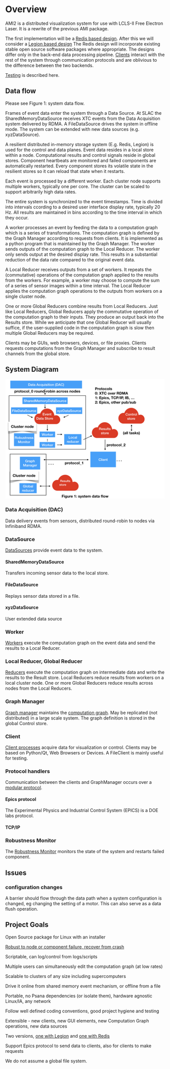 # Overview

AMI2 is a distributed visualization system for use with LCLS-II Free Electron Laser.
It is a rewrite of the previous AMI package.

The first implementation will be a  [Redis based design](redis_design.md).
After this we will consider a [Legion based design](legion_design.md)
The Redis design will incorporate existing stable open source software packages where appropriate.
The designs differ only in the back-end data processing pipeline.
[Clients](client.md) interact with the rest of the system through communication protocols and
are oblivious to the difference between the two backends.

[Testing](testing.md) is described here.

## Data flow
Please see Figure 1: system data flow.

Frames of event data enter the system through a Data Source.
At SLAC the SharedMemoryDataSource receives XTC events from the Data Acquisition system delivered by RDMA.
A FileDataSource drives the system in offline mode.
The system can be extended with new data sources (e.g. xyzDataSource).

A resilient distributed in-memory storage system (E.g. Redis, Legion) is used for the control and data planes.
Event data resides in a local store within a node.
Computational results and control signals reside in global stores.
Component heartbeats are monitored and failed components are automatically restarted.
Every component stores its volatile state in the resilient stores so it can reload that state when it restarts.

Each event is processed by a different worker.
Each cluster node supports multiple workers, typically one per core.
The cluster can be scaled to support arbitrarily high data rates.

The entire system is synchronized to the event timestamps.
Time is divided into intervals ccording to a desired user interface display rate, typically 20 Hz.
All results are maintained in bins according to the time interval in which they occur.


A worker processes an event by feeding the data to a computation graph which is a series of transformations.
The computation graph is defined by the Graph Manager according to requests from clients.
It is implemented as a python program that is maintained by the Graph Manager.
The worker sends outputs of the computation graph to the Local Reducer.
The worker only sends output at the desired display rate.
This results in a substantial reduction of the data rate compared to the original event data.

A Local Reducer receives outputs from a set of workers.
It repeats the (commutative) operations of the computation graph applied to the 
results from the workers.
For example, a worker may choose to compute the sum of a series of sensor images within a time interval.
The Local Reducer applies the computation graph operations to the outputs from workers on a single cluster node.

One or more Global Reducers combine results from Local Reducers.
Just like Local Reducers, Global Reducers apply the commutative operation of the computation graph to their inputs.
They produce an output back into the Results store.
While we anticipate that one Global Reducer will usually suffice, if the user-supplied code in the computation graph is slow then multiple Global Reducers may be required.

Clients may be GUIs, web browsers, devices, or file proxies.
Clients requests computations from the Graph Manager and subscribe to result channels from the global store.





## System Diagram

<img src="images/AMI2_system_diagram/AMI2_system_diagram.001.jpeg" width=800>

### Data Acquisition (DAC)
Data delivery events from sensors, distributed round-robin to nodes via Infiniband RDMA.

### DataSource
[DataSources](data_source.md) provide event data to the system.
#### SharedMemoryDataSource
Transfers incoming sensor data to the local store.
#### FileDataSource
Replays sensor data stored in a file.
#### xyzDataSource
User extended data source

### Worker
[Workers](worker.md) execute the computation graph on the event data and send the results to a Local Reducer.


### Local Reducer, Global Reducer
[Reducers](reducer.md) execute the computation graph on intermediate data and write the results to the Result store.
Local Reducers reduce results from workers on a local cluster node.
One or more Global Reducers reduce results across nodes from the Local Reducers.


### Graph Manager
[Graph manager](graph_manager.md) maintains the [computation graph](computation_graph.md).
May be replicated (not distributed) in a large scale system.
The graph definition is stored in the global Control store.

### Client
[Client processes](client.md) acquire data for visualization or control.
Clients may be based on Python/Qt, Web Browsers or Devices.
A FileClient is mainly useful for testing.


### Protocol handlers
Communication between the clients and GraphManager occurs over a [modular protocol](protocol.md).
#### Epics protocol
The Experimental Physics and Industrial Control System (EPICS) is a DOE labs protocol.
#### TCP/IP

### Robustness Monitor
The [Robustness Monitor](robust.md) monitors the state of the system and restarts failed component.


## Issues

### configuration changes
A barrier should flow through the data path when a system configuration is changed, eg changing the setting of a motor.
This can also serve as a data flush operation.


## Project Goals

Open Source package for Linux with an installer

[Robust to node or component failure, recover from crash](robust.md)

Scriptable, can log/control from logs/scripts

Multiple users can simultaneously edit the computation graph (at low rates)

Scalable to clusters of any size including supercomputers

Drive it online from shared memory event mechanism, or offline from a file

Portable, no Psana dependencies (or isolate them), hardware agnostic Linux/IA, any network

Follow well defined coding conventions, good project hygiene and testing

Extensible - new clients, new GUI elements, new Computation Graph operations, new data sources

Two versions, [one with Legion](legion_design.md) and [one with Redis](redis_design.md)

Support Epics protocol to send data to clients, also for clients to make requests

We do not assume a global file system.

